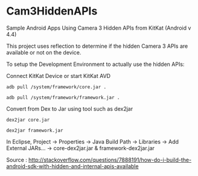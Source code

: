 Cam3HiddenAPIs
==============

Sample Android Apps Using Camera 3 Hidden APIs from KitKat (Android v 4.4)

This project uses reflection to determine if the hidden Camera 3 APIs are available or not on the device.

To setup the Development Environment to actually use the hidden APIs:

Connect KitKat Device or start KitKat AVD

    adb pull /system/framework/core.jar .

    adb pull /system/framework/framework.jar .

Convert from Dex to Jar using tool such as dex2jar

    dex2jar core.jar

    dex2jar framework.jar

In Eclipse, Project → Properties → Java Build Path → Libraries → Add External JARs... → core-dex2jar.jar & framework-dex2jar.jar 


Source : http://stackoverflow.com/questions/7888191/how-do-i-build-the-android-sdk-with-hidden-and-internal-apis-available


